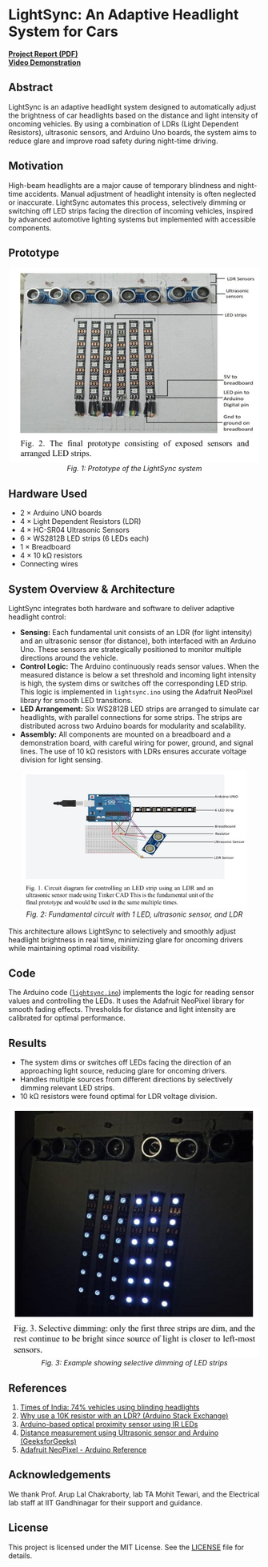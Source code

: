 
# LightSync: An Adaptive Headlight System for Cars

**[Project Report (PDF)](https://iitgnacin-my.sharepoint.com/:b:/g/personal/23110297_iitgn_ac_in/Ef-WhrOE6JlNr_L5CjBn-CYBnfBUMu1mJLxHcsxrRzR-dQ?e=qcZoaQ)**  
**[Video Demonstration](https://iitgnacin-my.sharepoint.com/:v:/g/personal/23110297_iitgn_ac_in/EReBIv6KEcVCipME7AQs5ZoB4F0uxc-wcTuNr7tLYog7Gw?nav=eyJyZWZlcnJhbEluZm8iOnsicmVmZXJyYWxBcHAiOiJPbmVEcml2ZUZvckJ1c2luZXNzIiwicmVmZXJyYWxBcHBQbGF0Zm9ybSI6IldlYiIsInJlZmVycmFsTW9kZSI6InZpZXciLCJyZWZlcnJhbFZpZXciOiJNeUZpbGVzTGlua0NvcHkifX0&e=RJJ7ZP)**

<!-- ## Team Members
- Shardul Rakesh Junagade (Mechanical Engineering, IIT Gandhinagar, 23110297@iitgn.ac.in)
- Shah Tirth (Electrical Engineering, IIT Gandhinagar, 23110295@iitgn.ac.in)
- Shail Bhargavkumar Joshi (Electrical Engineering, IIT Gandhinagar, 23110296@iitgn.ac.in) -->


## Abstract
LightSync is an adaptive headlight system designed to automatically adjust the brightness of car headlights based on the distance and light intensity of oncoming vehicles. By using a combination of LDRs (Light Dependent Resistors), ultrasonic sensors, and Arduino Uno boards, the system aims to reduce glare and improve road safety during night-time driving.


## Motivation
High-beam headlights are a major cause of temporary blindness and night-time accidents. Manual adjustment of headlight intensity is often neglected or inaccurate. LightSync automates this process, selectively dimming or switching off LED strips facing the direction of incoming vehicles, inspired by advanced automotive lighting systems but implemented with accessible components.


## Prototype
<div align="center">
  <img src="images/prototype.png" alt="Prototype of LightSync" width="500"/>
  <br><em>Fig. 1: Prototype of the LightSync system</em>
</div>


## Hardware Used
- 2 × Arduino UNO boards
- 4 × Light Dependent Resistors (LDR)
- 4 × HC-SR04 Ultrasonic Sensors
- 6 × WS2812B LED strips (6 LEDs each)
- 1 × Breadboard
- 4 × 10 kΩ resistors
- Connecting wires


## System Overview & Architecture
LightSync integrates both hardware and software to deliver adaptive headlight control:

- **Sensing:** Each fundamental unit consists of an LDR (for light intensity) and an ultrasonic sensor (for distance), both interfaced with an Arduino Uno. These sensors are strategically positioned to monitor multiple directions around the vehicle.
- **Control Logic:** The Arduino continuously reads sensor values. When the measured distance is below a set threshold and incoming light intensity is high, the system dims or switches off the corresponding LED strip. This logic is implemented in `lightsync.ino` using the Adafruit NeoPixel library for smooth LED transitions.
- **LED Arrangement:** Six WS2812B LED strips are arranged to simulate car headlights, with parallel connections for some strips. The strips are distributed across two Arduino boards for modularity and scalability.
- **Assembly:** All components are mounted on a breadboard and a demonstration board, with careful wiring for power, ground, and signal lines. The use of 10 kΩ resistors with LDRs ensures accurate voltage division for light sensing.

<div align="center">
  <img src="images/circuit.png" alt="Fundamental Circuit Diagram" width="450"/>
  <br><em>Fig. 2: Fundamental circuit with 1 LED, ultrasonic sensor, and LDR</em>
</div>
<br>
This architecture allows LightSync to selectively and smoothly adjust headlight brightness in real time, minimizing glare for oncoming drivers while maintaining optimal road visibility.


## Code
The Arduino code ([`lightsync.ino`](lightsync.ino)) implements the logic for reading sensor values and controlling the LEDs. It uses the Adafruit NeoPixel library for smooth fading effects. Thresholds for distance and light intensity are calibrated for optimal performance.


## Results
- The system dims or switches off LEDs facing the direction of an approaching light source, reducing glare for oncoming drivers.
- Handles multiple sources from different directions by selectively dimming relevant LED strips.
- 10 kΩ resistors were found optimal for LDR voltage division.

<div align="center">
  <img src="images/dimming.png" alt="Dimming Example" width="500"/>
  <br><em>Fig. 3: Example showing selective dimming of LED strips</em>
</div>


## References
1. [Times of India: 74% vehicles using blinding headlights](https://timesofindia.indiatimes.com/city/chandigarh/74-vehicles-using-blinding-headlights-on-highways/articleshow/55424160.cms)
2. [Why use a 10K resistor with an LDR? (Arduino Stack Exchange)](https://arduino.stackexchange.com/questions/16525/why-should-i-put-a-10k-resistor-with-an-ldr#:~:text=LDR%20have%20a%20changing%20resistance)
3. [Arduino-based optical proximity sensor using IR LEDs](https://www.engineersgarage.com/arduino-ir-led-ir-photodiode-proximity-sensor/)
4. [Distance measurement using Ultrasonic sensor and Arduino (GeeksforGeeks)](https://www.geeksforgeeks.org/distance-measurement-using-ultrasonic-sensor-and-arduino/)
5. [Adafruit NeoPixel - Arduino Reference](https://www.arduino.cc/reference/en/libraries/adafruit-neopixel/)


## Acknowledgements
We thank Prof. Arup Lal Chakraborty, lab TA Mohit Tewari, and the Electrical lab staff at IIT Gandhinagar for their support and guidance.


## License
This project is licensed under the MIT License. See the [LICENSE](LICENSE) file for details.
